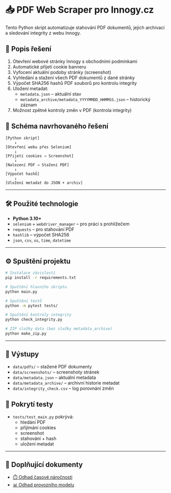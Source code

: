 # 📥 PDF Web Scraper pro Innogy.cz

Tento Python skript automatizuje stahování PDF dokumentů, jejich archivaci a sledování integrity z webu Innogy.

## 🧩 Popis řešení

1. Otevření webové stránky Innogy s obchodními podmínkami  
2. Automatické přijetí cookie banneru  
3. Vyfocení aktuální podoby stránky (screenshot)  
4. Vyhledání a stažení všech PDF dokumentů z dané stránky  
5. Výpočet SHA256 hashů PDF souborů pro kontrolu integrity  
6. Uložení metadat:  
   - `metadata.json` – aktuální stav  
   - `metadata_archive/metadata_YYYYMMDD_HHMMSS.json` – historický záznam  
7. Možnost zpětné kontroly změn v PDF (kontrola integrity)

## 🔄 Schéma navrhovaného řešení
```
[Python skript]
    ↓
[Otevření webu přes Selenium]
    ↓
[Přijetí cookies → Screenshot]
    ↓
[Nalezení PDF → Stažení PDF]
    ↓
[Výpočet hashů]
    ↓
[Uložení metadat do JSON + archiv]
 ```

---

## 🛠 Použité technologie

- **Python 3.10+**
- `selenium` + `webdriver_manager` – pro práci s prohlížečem
- `requests` – pro stahování PDF
- `hashlib` – výpočet SHA256
- `json`, `csv`, `os`, `time`, `datetime`

---

## ⚙️ Spuštění projektu

```bash
# Instalace závislostí
pip install -r requirements.txt

# Spuštění hlavního skriptu
python main.py

# Spuštění testů
python -m pytest tests/

# Spuštění kontroly integrity
python check_integrity.py

# ZIP složky data (bez složky metadata_archive)
python make_zip.py
```

---

## 📂 Výstupy

- `data/pdfs/` – stažené PDF dokumenty
- `data/screenshots/` – screenshoty stránek
- `data/metadata.json` – aktuální metadata
- `data/metadata_archive/` – archivní historie metadat
- `data/integrity_check.csv` – log porovnání změn

## 🧪 Pokrytí testy

- `tests/test_main.py` pokrývá:
  - hledání PDF
  - přijímání cookies
  - screenshot
  - stahování + hash
  - uložení metadat

---

## 📄 Doplňující dokumenty

- [⏱️ Odhad časové náročnosti](Odhad_prace.md)
- [📊 Odhad provozního modelu](Odhad_provozniho_modelu.md)